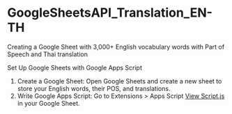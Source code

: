 # GoogleSheetsAPI_Translation_EN-TH

Creating a Google Sheet with 3,000+ English vocabulary words with Part of Speech and Thai translation

Set Up Google Sheets with Google Apps Script

1. Create a Google Sheet:
   Open Google Sheets and create a new sheet to store your English words, their POS, and translations.
2. Write Google Apps Script:
   Go to Extensions > Apps Script [View Script.js](script.js) in your Google Sheet.

